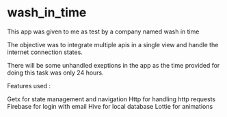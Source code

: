 # wash_in_time

This app was given to me as test by a company named wash in time

The objective was to integrate multiple apis in a single view and handle the internet connection states.

There will be some unhandled exeptions in the app as the time provided for doing this task was only 24 hours.

Features used : 

Getx for state management and navigation
Http for handling http requests
Firebase for login with email
Hive for local database
Lottie for animations



